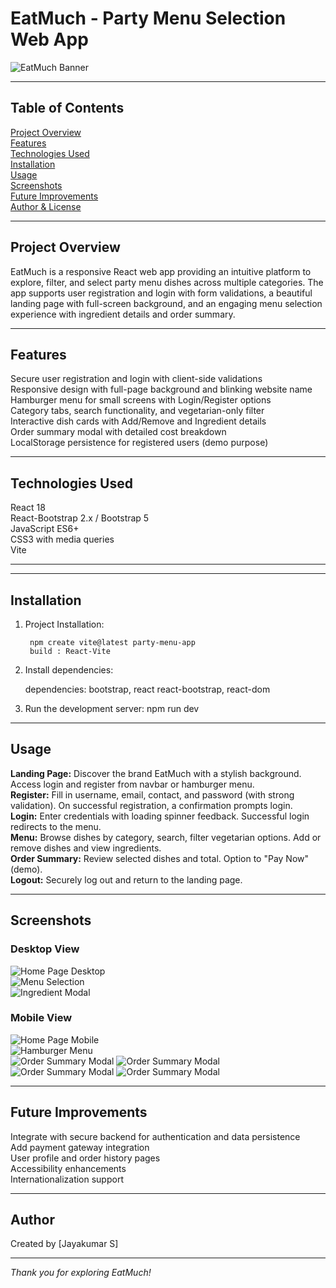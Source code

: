 # EatMuch - Party Menu Selection Web App

![EatMuch Banner](./screenshots/home_desktop.png)

---

## Table of Contents

 [Project Overview](#project-overview)  
 [Features](#features)  
 [Technologies Used](#technologies-used)  
 [Installation](#installation)  
 [Usage](#usage)  
 [Screenshots](#screenshots)  
 [Future Improvements](#future-improvements)  
 [Author & License](#author--license)

---

## Project Overview

EatMuch is a responsive React web app providing an intuitive platform to explore, filter, and select party menu dishes across multiple categories. The app supports user registration and login with form validations, a beautiful landing page with full-screen background, and an engaging menu selection experience with ingredient details and order summary.

---

## Features

 Secure user registration and login with client-side validations  
 Responsive design with full-page background and blinking website name  
 Hamburger menu for small screens with Login/Register options  
 Category tabs, search functionality, and vegetarian-only filter  
 Interactive dish cards with Add/Remove and Ingredient details  
 Order summary modal with detailed cost breakdown  
 LocalStorage persistence for registered users (demo purpose)  

---

## Technologies Used

 React 18  
 React-Bootstrap 2.x / Bootstrap 5  
 JavaScript ES6+  
 CSS3 with media queries  
 Vite

---


---

## Installation

1. Project Installation: 

        npm create vite@latest party-menu-app
        build : React-Vite

2. Install dependencies:

    dependencies: 
        bootstrap,
        react
        react-bootstrap,
        react-dom

3. Run the development server:  npm run dev


---

## Usage

 **Landing Page:** Discover the brand EatMuch with a stylish background. Access login and register from navbar or hamburger menu.  
 **Register:** Fill in username, email, contact, and password (with strong validation). On successful registration, a confirmation prompts login.  
 **Login:** Enter credentials with loading spinner feedback. Successful login redirects to the menu.  
 **Menu:** Browse dishes by category, search, filter vegetarian options. Add or remove dishes and view ingredients.  
 **Order Summary:** Review selected dishes and total. Option to "Pay Now" (demo).  
 **Logout:** Securely log out and return to the landing page.

---

## Screenshots

### Desktop View  
![Home Page Desktop](./src/assets/Desktop_Homepage.jpg)  
![Menu Selection](./src/assets/Desktop_MenuSelection.jpg)  
![Ingredient Modal](./src/assets/Desktop_Ingredients.jpg)  

### Mobile View  
![Home Page Mobile](./src/assets/Mobile_Home.jpg)  
![Hamburger Menu](./src/assets/mobile_hamburger_menu.jpg)  
![Order Summary Modal](./src/assets/Mobile_Registerpage.jpg)
![Order Summary Modal](./src/assets/Mobile_Loginpage.jpg) 
![Order Summary Modal](./src/assets/Mobile_Menupage.jpg)
![Order Summary Modal](./src/assets/mobile_OrderSummary.jpg)      

---

## Future Improvements

 Integrate with secure backend for authentication and data persistence  
 Add payment gateway integration  
 User profile and order history pages  
 Accessibility enhancements  
 Internationalization support

---

## Author

Created by [Jayakumar S]

---

*Thank you for exploring EatMuch!*
